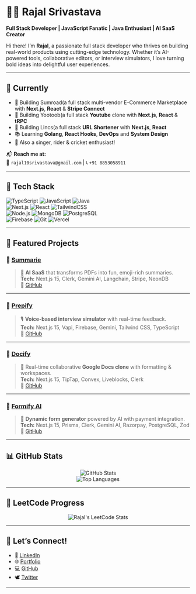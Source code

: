 # 👨‍💻 Rajal Srivastava

**Full Stack Developer | JavaScript Fanatic | Java Enthusiast | AI SaaS Creator**

Hi there! I’m **Rajal**, a passionate full stack developer who thrives on building real-world products using cutting-edge technology. Whether it’s AI-powered tools, collaborative editors, or interview simulators, I love turning bold ideas into delightful user experiences.

---

## 🚧 Currently

- 🔨 Building Sumroad(a full stack multi-vendor E-Commerce Marketplace with **Next.js**, **React** & **Stripe Connect**
- 🔨 Building Yootoob(a full stack **Youtube** clone with **Next.js**, **React** & **tRPC**
- 🔨 Building Lincs(a full stack **URL Shortener** with **Next.js**, **React**
- 📚 Learning **Golang**, **React Hooks**, **DevOps** and **System Design**
- 🎤 Also a singer, rider & cricket enthusiast!

📬 **Reach me at:**  
📧 `rajal10srivastava@gmail.com` | 📞 `+91 8853058911`

---

## 🚀 Tech Stack

![TypeScript](https://img.shields.io/badge/TypeScript-3178C6?style=for-the-badge&logo=typescript&logoColor=white)
![JavaScript](https://img.shields.io/badge/JavaScript-F7DF1E?style=for-the-badge&logo=javascript&logoColor=black)
![Java](https://img.shields.io/badge/Java-007396?style=for-the-badge&logo=java&logoColor=white)  
![Next.js](https://img.shields.io/badge/Next.js-000000?style=for-the-badge&logo=next.js)
![React](https://img.shields.io/badge/React-61DAFB?style=for-the-badge&logo=react&logoColor=black)
![TailwindCSS](https://img.shields.io/badge/Tailwind_CSS-38B2AC?style=for-the-badge&logo=tailwind-css&logoColor=white)  
![Node.js](https://img.shields.io/badge/Node.js-339933?style=for-the-badge&logo=node.js&logoColor=white)
![MongoDB](https://img.shields.io/badge/MongoDB-47A248?style=for-the-badge&logo=mongodb&logoColor=white)
![PostgreSQL](https://img.shields.io/badge/PostgreSQL-4169E1?style=for-the-badge&logo=postgresql&logoColor=white)  
![Firebase](https://img.shields.io/badge/Firebase-FFCA28?style=for-the-badge&logo=firebase&logoColor=black)
![Git](https://img.shields.io/badge/Git-F05032?style=for-the-badge&logo=git&logoColor=white)
![Vercel](https://img.shields.io/badge/Vercel-000000?style=for-the-badge&logo=vercel&logoColor=white)

---

## 🌟 Featured Projects

### 🔹 [Summarie](https://summarie.vercel.app/)
> 🧠 **AI SaaS** that transforms PDFs into fun, emoji-rich summaries.  
**Tech:** Next.js 15, Clerk, Gemini AI, Langchain, Stripe, NeonDB  
🔗 [GitHub](https://github.com/rajalsrivastava/summarie)

---

### 🔹 [Prepify](https://prepify-ai.vercel.app/)
> 🎙️ **Voice-based interview simulator** with real-time feedback.  
**Tech:** Next.js 15, Vapi, Firebase, Gemini, Tailwind CSS, TypeScript  
🔗 [GitHub](https://github.com/rajalsrivastava/prepify)

---

### 🔹 [Docify](https://docify-rajal.vercel.app/)
> 📄 Real-time collaborative **Google Docs clone** with formatting & workspaces.  
**Tech:** Next.js 15, TipTap, Convex, Liveblocks, Clerk  
🔗 [GitHub](https://github.com/rajalsrivastava/docify)

---

### 🔹 [Formify AI](https://formify-rajal.vercel.app/)
> 🧠 **Dynamic form generator** powered by AI with payment integration.  
**Tech:** Next.js 15, Prisma, Clerk, Gemini AI, Razorpay, PostgreSQL, Zod  
🔗 [GitHub](https://github.com/rajalsrivastava/formify.ai)

---

## 📊 GitHub Stats

<p align="center">
  <img src="https://github-readme-stats.vercel.app/api?username=rajalsrivastava&show_icons=true&theme=radical" alt="GitHub Stats" />
  <br />
  <img src="https://github-readme-stats.vercel.app/api/top-langs/?username=rajalsrivastava&layout=compact&theme=radical" alt="Top Languages" />
</p>

---

## 🧠 LeetCode Progress

<p align="center">
  <img src="https://leetcard.jacoblin.cool/rajalsrivastava?theme=dark&font=Source%20Code%20Pro&ext=contest" alt="Rajal's LeetCode Stats" />
</p>

---

## 🔗 Let’s Connect!

- 👔 [LinkedIn](https://linkedin.com/in/rajalsrivastava)
- 🌐 [Portfolio](https://rajal.dev)
- 💻 [GitHub](https://github.com/rajalsrivastava)
- 🕊️ [Twitter](https://x.com/RajalSrivastava)
---
